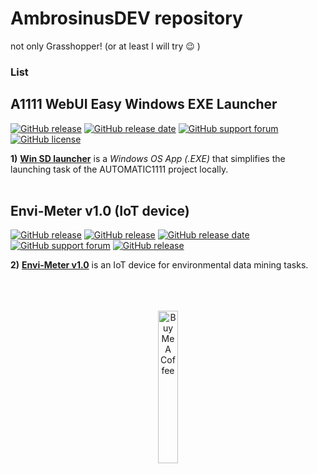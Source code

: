 # AmbrosinusDEV repository
not only Grasshopper! (or at least I will try 😉 )


### List

## A1111 WebUI Easy Windows EXE Launcher

[![GitHub release](https://img.shields.io/badge/release-v1.1.3-blue)](https://github.com/lucianoambrosini/AmbrosinusDEV/releases/)
[![GitHub release date](https://img.shields.io/badge/last%20release%20date-May_2023-green)](https://bit.ly/WinSDlauncher)
[![GitHub support forum](https://img.shields.io/badge/Support%20forum-Help-critical)](https://discourse.mcneel.com/t/ambrosinus-toolkit/147124?u=ambrosinus)
[![GitHub license](https://img.shields.io/github/license/lucianoambrosini/Ambrosinus-Toolkit?color=orange)](https://github.com/lucianoambrosini/Ambrosinus-Toolkit/blob/main/LICENSE)
<br>

**1)** **[Win SD launcher](https://github.com/lucianoambrosini/AmbrosinusDEV/tree/main/WinSDlauncher)** is a *Windows OS App (.EXE)* that simplifies the launching task of the AUTOMATIC1111 project locally.
<br>
<br>

## Envi-Meter v1.0 (IoT device)

[![GitHub release](https://img.shields.io/badge/Hardware-v1.0-blue)](https://github.com/lucianoambrosini/Ambrosinus-Toolkit/blob/main/latest_version.txt)
[![GitHub release](https://img.shields.io/badge/Firmware-v1.0.1-gold)](https://github.com/lucianoambrosini/Ambrosinus-Toolkit/blob/main/latest_version.txt)
[![GitHub release date](https://img.shields.io/badge/last%20release%20date-Ago_2024-green)](https://bit.ly/WinSDlauncher)
[![GitHub support forum](https://img.shields.io/badge/Official_Page-Info-critical)](https://bit.ly/Envi-MeterV1)
[![GitHub release](https://img.shields.io/badge/license-CC_BY_NC_4.0-orange)](https://creativecommons.org/licenses/by-nc/4.0/)
<br>

**2)** **[Envi-Meter v1.0](https://github.com/lucianoambrosini/AmbrosinusDEV/tree/main/Envi-Meter)** is an IoT device for environmental data mining tasks.

<br>
<br>
<br>

<div align="center">
<a href="https://www.buymeacoffee.com/Ambrosinus" target="_blank"><img src="https://ambrosinus.altervista.org/blog/wp-content/uploads/2024/05/bmc_comp_01.png" alt="Buy Me A Coffee" width="25%" height="25%"></a>
</div>
<br>



